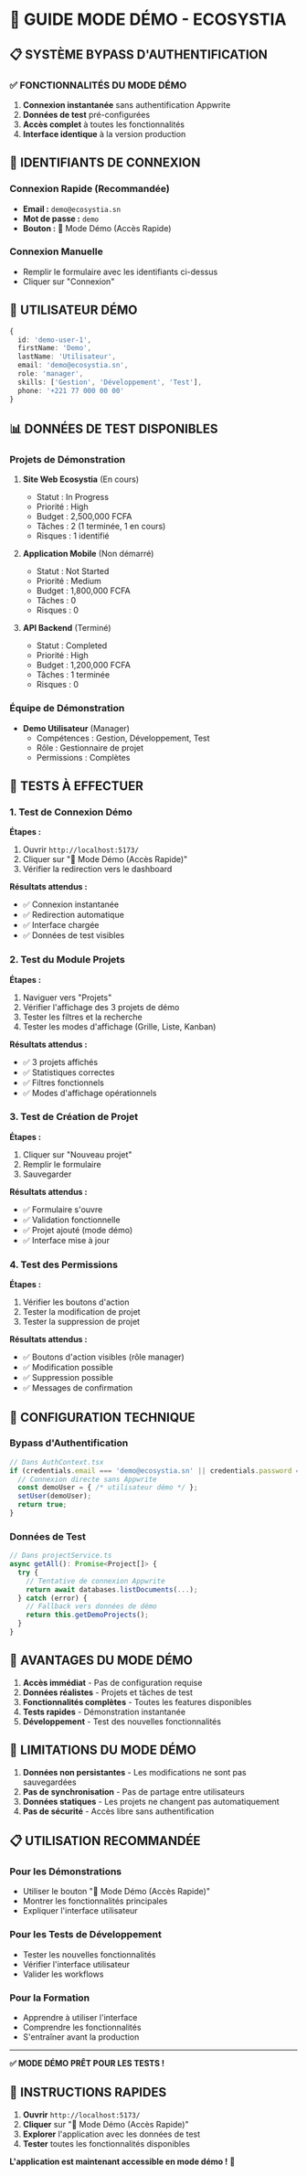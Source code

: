 # 🚀 GUIDE MODE DÉMO - ECOSYSTIA

## 📋 SYSTÈME BYPASS D'AUTHENTIFICATION

### ✅ FONCTIONNALITÉS DU MODE DÉMO

1. **Connexion instantanée** sans authentification Appwrite
2. **Données de test** pré-configurées
3. **Accès complet** à toutes les fonctionnalités
4. **Interface identique** à la version production

## 🔑 IDENTIFIANTS DE CONNEXION

### **Connexion Rapide (Recommandée)**
- **Email :** `demo@ecosystia.sn`
- **Mot de passe :** `demo`
- **Bouton :** 🚀 Mode Démo (Accès Rapide)

### **Connexion Manuelle**
- Remplir le formulaire avec les identifiants ci-dessus
- Cliquer sur "Connexion"

## 👤 UTILISATEUR DÉMO

```typescript
{
  id: 'demo-user-1',
  firstName: 'Demo',
  lastName: 'Utilisateur',
  email: 'demo@ecosystia.sn',
  role: 'manager',
  skills: ['Gestion', 'Développement', 'Test'],
  phone: '+221 77 000 00 00'
}
```

## 📊 DONNÉES DE TEST DISPONIBLES

### **Projets de Démonstration**

1. **Site Web Ecosystia** (En cours)
   - Statut : In Progress
   - Priorité : High
   - Budget : 2,500,000 FCFA
   - Tâches : 2 (1 terminée, 1 en cours)
   - Risques : 1 identifié

2. **Application Mobile** (Non démarré)
   - Statut : Not Started
   - Priorité : Medium
   - Budget : 1,800,000 FCFA
   - Tâches : 0
   - Risques : 0

3. **API Backend** (Terminé)
   - Statut : Completed
   - Priorité : High
   - Budget : 1,200,000 FCFA
   - Tâches : 1 terminée
   - Risques : 0

### **Équipe de Démonstration**

- **Demo Utilisateur** (Manager)
  - Compétences : Gestion, Développement, Test
  - Rôle : Gestionnaire de projet
  - Permissions : Complètes

## 🧪 TESTS À EFFECTUER

### 1. **Test de Connexion Démo**

**Étapes :**
1. Ouvrir `http://localhost:5173/`
2. Cliquer sur "🚀 Mode Démo (Accès Rapide)"
3. Vérifier la redirection vers le dashboard

**Résultats attendus :**
- ✅ Connexion instantanée
- ✅ Redirection automatique
- ✅ Interface chargée
- ✅ Données de test visibles

### 2. **Test du Module Projets**

**Étapes :**
1. Naviguer vers "Projets"
2. Vérifier l'affichage des 3 projets de démo
3. Tester les filtres et la recherche
4. Tester les modes d'affichage (Grille, Liste, Kanban)

**Résultats attendus :**
- ✅ 3 projets affichés
- ✅ Statistiques correctes
- ✅ Filtres fonctionnels
- ✅ Modes d'affichage opérationnels

### 3. **Test de Création de Projet**

**Étapes :**
1. Cliquer sur "Nouveau projet"
2. Remplir le formulaire
3. Sauvegarder

**Résultats attendus :**
- ✅ Formulaire s'ouvre
- ✅ Validation fonctionnelle
- ✅ Projet ajouté (mode démo)
- ✅ Interface mise à jour

### 4. **Test des Permissions**

**Étapes :**
1. Vérifier les boutons d'action
2. Tester la modification de projet
3. Tester la suppression de projet

**Résultats attendus :**
- ✅ Boutons d'action visibles (rôle manager)
- ✅ Modification possible
- ✅ Suppression possible
- ✅ Messages de confirmation

## 🔧 CONFIGURATION TECHNIQUE

### **Bypass d'Authentification**

```typescript
// Dans AuthContext.tsx
if (credentials.email === 'demo@ecosystia.sn' || credentials.password === 'demo') {
  // Connexion directe sans Appwrite
  const demoUser = { /* utilisateur démo */ };
  setUser(demoUser);
  return true;
}
```

### **Données de Test**

```typescript
// Dans projectService.ts
async getAll(): Promise<Project[]> {
  try {
    // Tentative de connexion Appwrite
    return await databases.listDocuments(...);
  } catch (error) {
    // Fallback vers données de démo
    return this.getDemoProjects();
  }
}
```

## 🎯 AVANTAGES DU MODE DÉMO

1. **Accès immédiat** - Pas de configuration requise
2. **Données réalistes** - Projets et tâches de test
3. **Fonctionnalités complètes** - Toutes les features disponibles
4. **Tests rapides** - Démonstration instantanée
5. **Développement** - Test des nouvelles fonctionnalités

## 🚨 LIMITATIONS DU MODE DÉMO

1. **Données non persistantes** - Les modifications ne sont pas sauvegardées
2. **Pas de synchronisation** - Pas de partage entre utilisateurs
3. **Données statiques** - Les projets ne changent pas automatiquement
4. **Pas de sécurité** - Accès libre sans authentification

## 📋 UTILISATION RECOMMANDÉE

### **Pour les Démonstrations**
- Utiliser le bouton "🚀 Mode Démo (Accès Rapide)"
- Montrer les fonctionnalités principales
- Expliquer l'interface utilisateur

### **Pour les Tests de Développement**
- Tester les nouvelles fonctionnalités
- Vérifier l'interface utilisateur
- Valider les workflows

### **Pour la Formation**
- Apprendre à utiliser l'interface
- Comprendre les fonctionnalités
- S'entraîner avant la production

---

**✅ MODE DÉMO PRÊT POUR LES TESTS !**

## 🎉 INSTRUCTIONS RAPIDES

1. **Ouvrir** `http://localhost:5173/`
2. **Cliquer** sur "🚀 Mode Démo (Accès Rapide)"
3. **Explorer** l'application avec les données de test
4. **Tester** toutes les fonctionnalités disponibles

**L'application est maintenant accessible en mode démo !** 🚀
